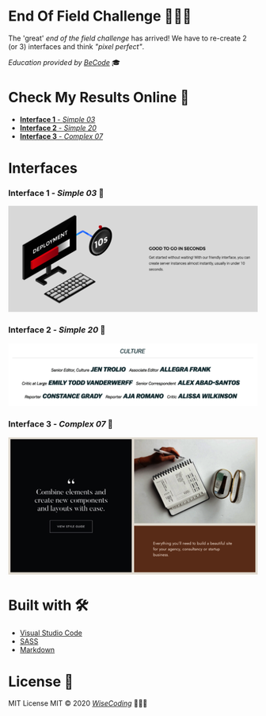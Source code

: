 # End Of Field Challenge 👨🏼‍💻

The 'great' _end of the field challenge_ has arrived! We have to re-create 2 (or 3) interfaces and think _"pixel perfect"_.

_Education provided by [BeCode](https://becode.org/)_ 🎓

# Check My Results Online 👀

- [**Interface 1** - _Simple 03_](https://wisecoding.github.io/end-of-field-challenge/index.html)
- [**Interface 2** - _Simple 20_](https://wisecoding.github.io/end-of-field-challenge/interface_2.html)
- [**Interface 3** - _Complex 07_](https://wisecoding.github.io/end-of-field-challenge/interface_3.html)

# Interfaces

### **Interface 1** - _Simple 03_ 📸

![**Interface 1** - _Simple 03_](images/interface_1-Simple-Interface-03_low.png)

### **Interface 2** - _Simple 20_ 📸

![**Interface 2** - _Simple 20_](images/interface_2-Simple-Interface-20_low.png)

### **Interface 3** - _Complex 07_ 📸

![**Interface 3** - _Complex 07_](images/interface_3-Complex-Interface-07_low.png)

# Built with 🛠

- [Visual Studio Code](https://code.visualstudio.com/)
- [SASS](https://sass-lang.com/)
- [Markdown](https://www.markdownguide.org/)

# License 📎

MIT License
MIT © 2020 [_WiseCoding_](https://github.com/WiseCoding/) 🧙🏼‍♂️

